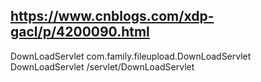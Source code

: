 ## https://www.cnblogs.com/xdp-gacl/p/4200090.html

<servlet>
      <servlet-name>DownLoadServlet</servlet-name>
      <servlet-class>com.family.fileupload.DownLoadServlet</servlet-class>
</servlet>
 
<servlet-mapping>
      <servlet-name>DownLoadServlet</servlet-name>
      <url-pattern>/servlet/DownLoadServlet</url-pattern>
</servlet-mapping>